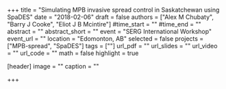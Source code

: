 +++
title = "Simulating MPB invasive spread control in Saskatchewan using SpaDES"
date = "2018-02-06"
draft = false
authors = ["Alex M Chubaty", "Barry J Cooke", "Eliot J B Mcintire"]
#time_start = ""
#time_end = ""
abstract = ""
abstract_short = ""
event = "SERG International Workshop"
event_url = ""
location = "Edomonton, AB"
selected = false
projects = ["MPB-spread", "SpaDES"]
tags = [""]
url_pdf = ""
url_slides = ""
url_video = ""
url_code = ""
math = false
highlight = true

[header]
image = ""
caption = ""

+++
